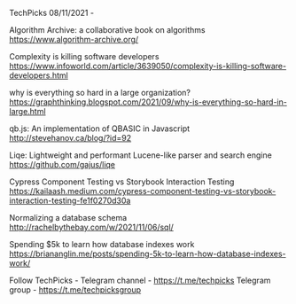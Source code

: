 TechPicks 08/11/2021 -

Algorithm Archive: a collaborative book on algorithms
https://www.algorithm-archive.org/

Complexity is killing software developers
https://www.infoworld.com/article/3639050/complexity-is-killing-software-developers.html

why is everything so hard in a large organization?
https://graphthinking.blogspot.com/2021/09/why-is-everything-so-hard-in-large.html

qb.js: An implementation of QBASIC in Javascript
http://stevehanov.ca/blog/?id=92

Liqe: Lightweight and performant Lucene-like parser and search engine
https://github.com/gajus/liqe

Cypress Component Testing vs Storybook Interaction Testing
https://kailaash.medium.com/cypress-component-testing-vs-storybook-interaction-testing-fe1f0270d30a

Normalizing a database schema
http://rachelbythebay.com/w/2021/11/06/sql/

Spending $5k to learn how database indexes work
https://briananglin.me/posts/spending-5k-to-learn-how-database-indexes-work/

Follow TechPicks -
Telegram channel - https://t.me/techpicks
Telegram group - https://t.me/techpicksgroup